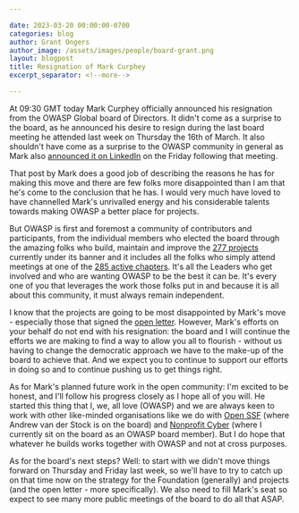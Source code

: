 ```yaml
---

date: 2023-03-20 00:00:00-0700
categories: blog
author: Grant Ongers
author_image: /assets/images/people/board-grant.png
layout: blogpost
title: Resignation of Mark Curphey
excerpt_separator: <!--more-->

---
```

At 09:30 GMT today Mark Curphey officially announced his resignation from the OWASP Global board of Directors. It didn't come as a surprise to the board, as he announced his desire to resign during the last board meeting he attended last week on Thursday the 16th of March. It also shouldn't have come as a surprise to the OWASP community in general as Mark also [announced it on LinkedIn](https://www.linkedin.com/pulse/yesterdays-owasp-board-directors-meeting-i-resigned-my-mark-curphey/) on the Friday following that meeting.

<!--more-->

That post by Mark does a good job of describing the reasons he has for making this move and there are few folks more disappointed than I am that he's come to the conclusion that he has. I would very much have loved to have channelled Mark's unrivalled energy and his considerable talents towards making OWASP a better place for projects.

But OWASP is first and foremost a community of contributors and participants, from the individual members who elected the board through the amazing folks who build, maintain and improve the [277 projects](https://owasp.org/projects/status/) currently under its banner and it includes all the folks who simply attend meetings at one of the [285 active chapters](https://owasp.org/chapters/status/). It's all the Leaders who get involved and who are wanting OWASP to be the best it can be. It's every one of you that leverages the work those folks put in and because it is all about this community, it must always remain independent. 

I know that the projects are going to be most disappointed by Mark's move - especially those that signed the [open letter](https://github.com/owasp-change/owasp-change.github.io). However, Mark's efforts on your behalf do not end with his resignation: the board and I will continue the efforts we are making to find a way to allow you all to flourish - without us having to change the democratic approach we have to the make-up of the board to achieve that. And we expect you to continue to support our efforts in doing so and to continue pushing us to get things right.

As for Mark's planned future work in the open community: I'm excited to be honest, and I'll follow his progress closely as I hope all of you will. He started this thing that I, we, all love (OWASP) and we are always keen to work with other like-minded organisations like we do with [Open SSF](https://openssf.org/) (where Andrew van der Stock is on the board) and [Nonprofit Cyber](https://nonprofitcyber.org/) (where I currently sit on the board as an OWASP board member). But I do hope that whatever he builds works together with OWASP and not at cross purposes.

As for the board's next steps? Well: to start with we didn't move things forward on Thursday and Friday last week, so we'll have to try to catch up on that time now on the strategy for the Foundation (generally) and projects (and the open letter - more specifically). We also need to fill Mark's seat so expect to see many more public meetings of the board to do all that ASAP.
